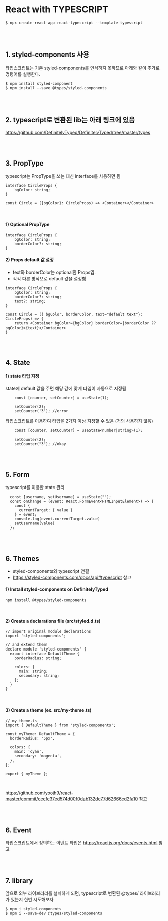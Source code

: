 # React with TYPESCRIPT

```
$ npx create-react-app react-typescript --template typescript
```

<br><br>

## 1. styled-components 사용
타입스크립트는 기존 styled-components를 인식하지 못하므로 아래와 같이 추가로 명령어를 실행한다.

```
$ npm install styled-component
$ npm install --save @types/styled-components
```

<br><br>

## 2. typescript로 변환된 lib는 아래 링크에 있음

https://github.com/DefinitelyTyped/DefinitelyTyped/tree/master/types


<br><br>

## 3. PropType
typescript는 PropType을 쓰는 대신 interface를 사용하면 됨

```
interface CircleProps {
    bgColor: string;
}

const Circle = ({bgColor}: CircleProps) => <Container></Container>

```

<br>

#### 1) Optional PropType

```
interface CircleProps {
    bgColor: string;
    borderColor?: string;
}
```

#### 2) Props default 값 설정

- text와 borderColor는 optional한 Props임.
- 각각 다른 방식으로 default 값을 설정함

```
interface CircleProps {
    bgColor: string;
    borderColor?: string;
    text?: string;
}

const Circle = ({ bgColor, borderColor, text="default text"}: CircleProps) => {
    return <Container bgColor={bgColor} borderColor={borderColor ?? bgColor}>{text}</Container>
}
```

<br><br>

## 4. State

#### 1) state 타입 지정

state에 default 값을 주면 해당 값에 맞게 타입이 자동으로 지정됨

```
    const [counter, setCounter] = useState(1);

    setCounter(2);
    setCounter('3'); //error

```

타입스크립트를 이용하여 타입을 2가지 이상 지정할 수 있음 (거의 사용하지 않음)

```
    const [counter, setCounter] = useState<number|string>(1);

    setCounter(2);
    setCounter("3"); //okay

```

<br><br>

## 5. Form

typescript를 이용한 state 관리

```
  const [username, setUsername] = useState("");
  const onChange = (event: React.FormEvent<HTMLInputElement>) => {
    const {
      currentTarget: { value }
    } = event;
    console.log(event.currentTarget.value)
    setUsername(value)
  };
```

<br><br>

## 6. Themes
- styled-components와 typescript 연결
- https://styled-components.com/docs/api#typescript 참고

#### 1) Install styled-components on DefinitelyTyped

```
npm install @types/styled-components
```

<br>

#### 2) Create a declarations file (src/styled.d.ts)

```
// import original module declarations
import 'styled-components';

// and extend them!
declare module 'styled-components' {
  export interface DefaultTheme {
    borderRadius: string;

    colors: {
      main: string;
      secondary: string;
    };
  }
}
```

<br>

#### 3) Create a theme (ex. src/my-theme.ts)

```
// my-theme.ts
import { DefaultTheme } from 'styled-components';

const myTheme: DefaultTheme = {
  borderRadius: '5px',

  colors: {
    main: 'cyan',
    secondary: 'magenta',
  },
};

export { myTheme };
```

<br>

https://github.com/yoojh9/react-master/commit/ceefe37ed574d00f0dab132de77d62666cd2fa10 참고

<br><br>

## 6. Event
타입스크립트에서 정의하는 이벤트 타입은 https://reactjs.org/docs/events.html 참고

<br><br>

## 7. library
앞으로 외부 라이브러리를 설치하게 되면, typescript로 변환된 @types/ 라이브러리가 있는지 한번 시도해보자

```
$ npm i styled-components
$ npm i --save-dev @types/styled-components
```
